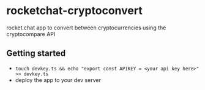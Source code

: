 # rocketchat-cryptoconvert
rocket.chat app to convert between cryptocurrencies using the cryptocompare API

## Getting started

+ `touch devkey.ts && echo "export const APIKEY = <your api key here>" >> devkey.ts`
+ deploy the app to your dev server
